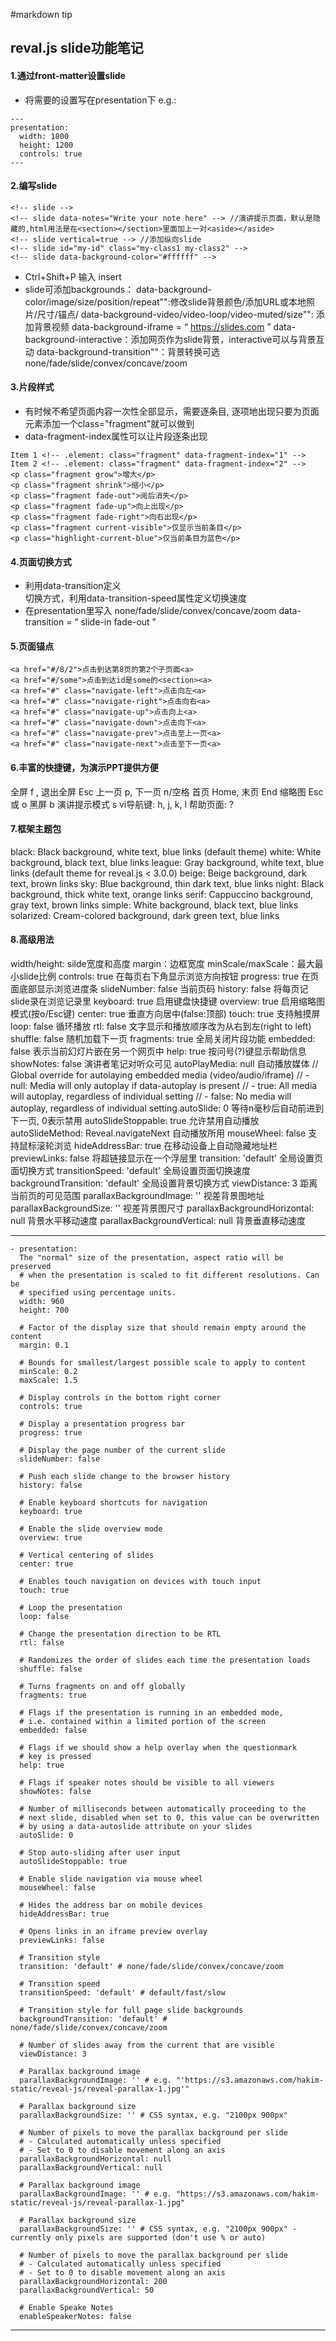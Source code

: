 #markdown tip

## reval.js slide功能笔记
#### 1.通过front-matter设置slide
- 将需要的设置写在presentation下
e.g.:
```
---
presentation:
  width: 1800
  height: 1200
  controls: true
---
```
#### 2.编写slide
```
<!-- slide -->
<!-- slide data-notes="Write your note here" --> //演讲提示页面，默认是隐藏的,html用法是在<section></section>里面加上一对<aside></aside>
<!-- slide vertical=true --> //添加纵向slide
<!-- slide id="my-id" class="my-class1 my-class2" -->
<!-- slide data-background-color="#ffffff" -->
```
- Ctrl+Shift+P 输入 insert
- slide可添加backgrounds：
  data-background-color/image/size/position/repeat"":修改slide背景颜色/添加URL或本地照片/尺寸/锚点/
  data-background-video/video-loop/video-muted/size"": 添加背景视频
  data-background-iframe = “ https://slides.com ”  data-background-interactive：添加网页作为slide背景，interactive可以与背景互动
  data-background-transition""：背景转换可选 none/fade/slide/convex/concave/zoom


#### 3.片段样式
- 有时候不希望页面内容一次性全部显示，需要逐条目, 逐项地出现只要为页面元素添加一个class="fragment"就可以做到
- data-fragment-index属性可以让片段逐条出现

```
Item 1 <!-- .element: class="fragment" data-fragment-index="1" -->
Item 2 <!-- .element: class="fragment" data-fragment-index="2" -->
<p class="fragment grow">增大</p>
<p class="fragment shrink">缩小</p>
<p class="fragment fade-out">阅后消失</p>
<p class="fragment fade-up">向上出现</p>
<p class="fragment fade-right">向右出现</p>
<p class="fragment current-visible">仅显示当前条目</p>
<p class="highlight-current-blue">仅当前条目为蓝色</p>
```
#### 4.页面切换方式
- 利用data-transition定义<section>切换方式，利用data-transition-speed属性定义切换速度
- 在presentation里写入 none/fade/slide/convex/concave/zoom
  data-transition = “ slide-in fade-out ”

#### 5.页面锚点
```
<a href="#/8/2">点击到达第8页的第2个子页面<a>
<a href="#/some">点击到达id是some的<section><a>
<a href="#" class="navigate-left">点击向左<a>
<a href="#" class="navigate-right">点击向右<a>
<a href="#" class="navigate-up">点击向上<a>
<a href="#" class="navigate-down">点击向下<a>
<a href="#" class="navigate-prev">点击至上一页<a>
<a href="#" class="navigate-next">点击至下一页<a>
```

#### 6.丰富的快捷键，为演示PPT提供方便
  全屏 f , 退出全屏 Esc
  上一页 p, 下一页 n/空格
  首页 Home, 末页 End
  缩略图 Esc 或 o
  黑屏 b
  演讲提示模式 s
  vi导航键: h, j, k, l
  帮助页面: ?

#### 7.框架主题包
<link rel="stylesheet" href="~/github/eveal.js/css/theme/black.css" id="theme">
  black: Black background, white text, blue links (default theme)
  white: White background, black text, blue links
  league: Gray background, white text, blue links (default theme for reveal.js < 3.0.0)
  beige: Beige background, dark text, brown links
  sky: Blue background, thin dark text, blue links
  night: Black background, thick white text, orange links
  serif: Cappuccino background, gray text, brown links
  simple: White background, black text, blue links
  solarized: Cream-colored background, dark green text, blue links

#### 8.高级用法
  width/height: silde宽度和高度
  margin：边框宽度
  minScale/maxScale：最大最小slide比例
  controls: true 在每页右下角显示浏览方向按钮
  progress: true   在页面底部显示浏览进度条
  slideNumber: false   当前页码
  history: false   将每页记slide录在浏览记录里
  keyboard: true   启用键盘快捷键
  overview: true   启用缩略图模式(按o/Esc键)
  center: true   垂直方向居中(false:顶部)
  touch: true   支持触摸屏
  loop: false   循环播放
  rtl: false   文字显示和播放顺序改为从右到左(right to left)
  shuffle: false   随机加载下一页
  fragments: true   全局关闭片段功能
  embedded: false   表示当前幻灯片嵌在另一个网页中
  help: true   按问号(?)键显示帮助信息
  showNotes: false   演讲者笔记对听众可见
  autoPlayMedia: null   自动播放媒体
  // Global override for autolaying embedded media (video/audio/iframe)
	// - null: Media will only autoplay if data-autoplay is present
	// - true: All media will autoplay, regardless of individual setting
	// - false: No media will autoplay, regardless of individual setting
  autoSlide: 0   等待n毫秒后自动前进到下一页, 0表示禁用
  autoSlideStoppable: true   允许禁用自动播放
  autoSlideMethod: Reveal.navigateNext   自动播放所用
  mouseWheel: false   支持鼠标滚轮浏览
  hideAddressBar: true   在移动设备上自动隐藏地址栏
  previewLinks: false   将超链接显示在一个浮层里
  transition: 'default'   全局设置页面切换方式
  transitionSpeed: 'default'   全局设置页面切换速度
  backgroundTransition: 'default'   全局设置背景切换方式
  viewDistance: 3   距离当前页的可见范围
  parallaxBackgroundImage: ''   视差背景图地址
  parallaxBackgroundSize: ''   视差背景图尺寸
  parallaxBackgroundHorizontal: null   背景水平移动速度
  parallaxBackgroundVertical: null   背景垂直移动速度

<!-- pagebreak -->

---
    - presentation:
      The "normal" size of the presentation, aspect ratio will be preserved
      # when the presentation is scaled to fit different resolutions. Can be
      # specified using percentage units.
      width: 960
      height: 700

      # Factor of the display size that should remain empty around the content
      margin: 0.1

      # Bounds for smallest/largest possible scale to apply to content
      minScale: 0.2
      maxScale: 1.5

      # Display controls in the bottom right corner
      controls: true

      # Display a presentation progress bar
      progress: true

      # Display the page number of the current slide
      slideNumber: false

      # Push each slide change to the browser history
      history: false

      # Enable keyboard shortcuts for navigation
      keyboard: true

      # Enable the slide overview mode
      overview: true

      # Vertical centering of slides
      center: true

      # Enables touch navigation on devices with touch input
      touch: true

      # Loop the presentation
      loop: false

      # Change the presentation direction to be RTL
      rtl: false

      # Randomizes the order of slides each time the presentation loads
      shuffle: false

      # Turns fragments on and off globally
      fragments: true

      # Flags if the presentation is running in an embedded mode,
      # i.e. contained within a limited portion of the screen
      embedded: false

      # Flags if we should show a help overlay when the questionmark
      # key is pressed
      help: true

      # Flags if speaker notes should be visible to all viewers
      showNotes: false

      # Number of milliseconds between automatically proceeding to the
      # next slide, disabled when set to 0, this value can be overwritten
      # by using a data-autoslide attribute on your slides
      autoSlide: 0

      # Stop auto-sliding after user input
      autoSlideStoppable: true

      # Enable slide navigation via mouse wheel
      mouseWheel: false

      # Hides the address bar on mobile devices
      hideAddressBar: true

      # Opens links in an iframe preview overlay
      previewLinks: false

      # Transition style
      transition: 'default' # none/fade/slide/convex/concave/zoom

      # Transition speed
      transitionSpeed: 'default' # default/fast/slow

      # Transition style for full page slide backgrounds
      backgroundTransition: 'default' # none/fade/slide/convex/concave/zoom

      # Number of slides away from the current that are visible
      viewDistance: 3

      # Parallax background image
      parallaxBackgroundImage: '' # e.g. "'https://s3.amazonaws.com/hakim-static/reveal-js/reveal-parallax-1.jpg'"

      # Parallax background size
      parallaxBackgroundSize: '' # CSS syntax, e.g. "2100px 900px"

      # Number of pixels to move the parallax background per slide
      # - Calculated automatically unless specified
      # - Set to 0 to disable movement along an axis
      parallaxBackgroundHorizontal: null
      parallaxBackgroundVertical: null

      # Parallax background image
      parallaxBackgroundImage: '' # e.g. "https://s3.amazonaws.com/hakim-static/reveal-js/reveal-parallax-1.jpg"

      # Parallax background size
      parallaxBackgroundSize: '' # CSS syntax, e.g. "2100px 900px" - currently only pixels are supported (don't use % or auto)

      # Number of pixels to move the parallax background per slide
      # - Calculated automatically unless specified
      # - Set to 0 to disable movement along an axis
      parallaxBackgroundHorizontal: 200
      parallaxBackgroundVertical: 50

      # Enable Speake Notes
      enableSpeakerNotes: false
---

<!-- slide data-background-iframe="https://slides.com" data-background-interactive -->
